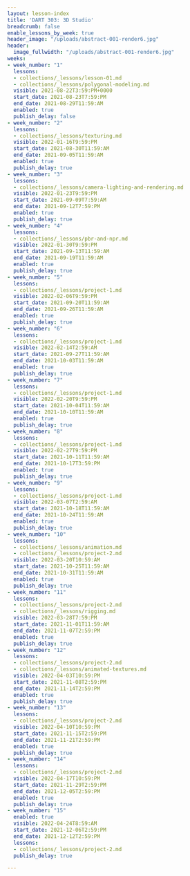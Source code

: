 ```yaml
---
layout: lesson-index
title: 'DART 303: 3D Studio'
breadcrumb: false
enable_lessons_by_week: true
header_image: "/uploads/abstract-001-render6.jpg"
header:
  image_fullwidth: "/uploads/abstract-001-render6.jpg"
weeks:
- week_number: "1"
  lessons:
  - collections/_lessons/lesson-01.md
  - collections/_lessons/polygonal-modeling.md
  visible: 2021-08-22T3:59:PM+0000
  start_date: 2021-08-23T7:59:PM
  end_date: 2021-08-29T11:59:AM
  enabled: true
  publish_delay: false
- week_number: "2"
  lessons:
  - collections/_lessons/texturing.md
  visible: 2022-01-16T9:59:PM
  start_date: 2021-08-30T11:59:AM
  end_date: 2021-09-05T11:59:AM
  enabled: true
  publish_delay: true
- week_number: "3"
  lessons:
  - collections/_lessons/camera-lighting-and-rendering.md
  visible: 2022-01-23T9:59:PM
  start_date: 2021-09-09T7:59:AM
  end_date: 2021-09-12T7:59:PM
  enabled: true
  publish_delay: true
- week_number: "4"
  lessons:
  - collections/_lessons/pbr-and-npr.md
  visible: 2022-01-30T9:59:PM
  start_date: 2021-09-13T11:59:AM
  end_date: 2021-09-19T11:59:AM
  enabled: true
  publish_delay: true
- week_number: "5"
  lessons:
  - collections/_lessons/project-1.md
  visible: 2022-02-06T9:59:PM
  start_date: 2021-09-20T11:59:AM
  end_date: 2021-09-26T11:59:AM
  enabled: true
  publish_delay: true
- week_number: "6"
  lessons:
  - collections/_lessons/project-1.md
  visible: 2022-02-14T2:59:AM
  start_date: 2021-09-27T11:59:AM
  end_date: 2021-10-03T11:59:AM
  enabled: true
  publish_delay: true
- week_number: "7"
  lessons:
  - collections/_lessons/project-1.md
  visible: 2022-02-20T9:59:PM
  start_date: 2021-10-04T11:59:AM
  end_date: 2021-10-10T11:59:AM
  enabled: true
  publish_delay: true
- week_number: "8"
  lessons:
  - collections/_lessons/project-1.md
  visible: 2022-02-27T9:59:PM
  start_date: 2021-10-11T11:59:AM
  end_date: 2021-10-17T3:59:PM
  enabled: true
  publish_delay: true
- week_number: "9"
  lessons:
  - collections/_lessons/project-1.md
  visible: 2022-03-07T2:59:AM
  start_date: 2021-10-18T11:59:AM
  end_date: 2021-10-24T11:59:AM
  enabled: true
  publish_delay: true
- week_number: "10"
  lessons:
  - collections/_lessons/animation.md
  - collections/_lessons/project-2.md
  visible: 2022-03-20T10:59:AM
  start_date: 2021-10-25T11:59:AM
  end_date: 2021-10-31T11:59:AM
  enabled: true
  publish_delay: true
- week_number: "11"
  lessons:
  - collections/_lessons/project-2.md
  - collections/_lessons/rigging.md
  visible: 2022-03-28T7:59:PM
  start_date: 2021-11-01T11:59:AM
  end_date: 2021-11-07T2:59:PM
  enabled: true
  publish_delay: true
- week_number: "12"
  lessons:
  - collections/_lessons/project-2.md
  - collections/_lessons/animated-textures.md
  visible: 2022-04-03T10:59:PM
  start_date: 2021-11-08T2:59:PM
  end_date: 2021-11-14T2:59:PM
  enabled: true
  publish_delay: true
- week_number: "13"
  lessons:
  - collections/_lessons/project-2.md
  visible: 2022-04-10T10:59:PM
  start_date: 2021-11-15T2:59:PM
  end_date: 2021-11-21T2:59:PM
  enabled: true
  publish_delay: true
- week_number: "14"
  lessons:
  - collections/_lessons/project-2.md
  visible: 2022-04-17T10:59:PM
  start_date: 2021-11-29T2:59:PM
  end_date: 2021-12-05T2:59:PM
  enabled: true
  publish_delay: true
- week_number: "15"
  enabled: true
  visible: 2022-04-24T8:59:AM
  start_date: 2021-12-06T2:59:PM
  end_date: 2021-12-12T2:59:PM
  lessons:
  - collections/_lessons/project-2.md
  publish_delay: true

---
```

